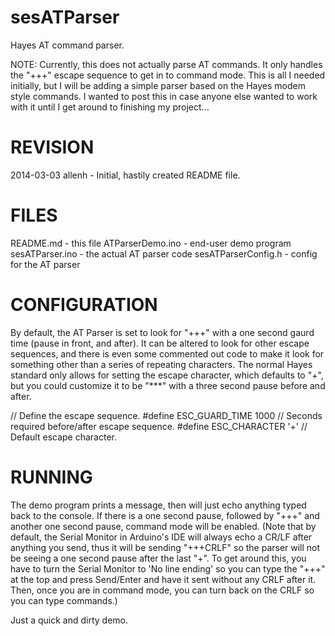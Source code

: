 sesATParser
===========

Hayes AT command parser.

NOTE: Currently, this does not actually parse AT commands. It only handles
the "+++" escape sequence to get in to command mode. This is all I needed
initially, but I will be adding a simple parser based on the Hayes modem
style commands. I wanted to post this in case anyone else wanted to work
with it until I get around to finishing my project...

REVISION
========
2014-03-03 allenh - Initial, hastily created README file.

FILES
=====

README.md               - this file
ATParserDemo.ino        - end-user demo program
sesATParser.ino         - the actual AT parser code
sesATParserConfig.h		- config for the AT parser

CONFIGURATION
=============

By default, the AT Parser is set to look for "+++" with a one second gaurd
time (pause in front, and after). It can be altered to look for other escape
sequences, and there is even some commented out code to make it look for
something other than a series of repeating characters. The normal Hayes
standard only allows for setting the escape character, which defaults to
"+", but you could customize it to be "***" with a three second pause before
and after.

// Define the escape sequence.
#define ESC_GUARD_TIME  1000 // Seconds required before/after escape sequence.
#define ESC_CHARACTER   '+'  // Default escape character.

RUNNING
=======

The demo program prints a message, then will just echo anything typed back to
the console. If there is a one second pause, followed by "+++" and another
one second pause, command mode will be enabled. (Note that by default, the
Serial Monitor in Arduino's IDE will always echo a CR/LF after anything
you send, thus it will be sending "+++CRLF" so the parser will not be
seeing a one second pause after the last "+". To get around this, you have
to turn the Serial Monitor to 'No line ending' so you can type the "+++"
at the top and press Send/Enter and have it sent without any CRLF after
it. Then, once you are in command mode, you can turn back on the CRLF so
you can type commands.)

Just a quick and dirty demo.
